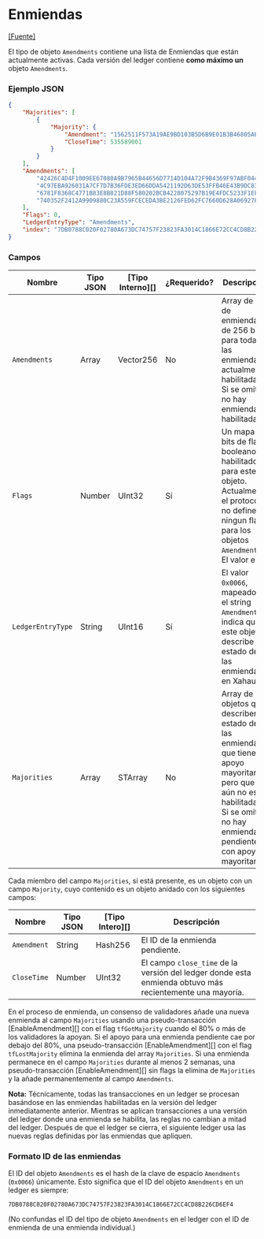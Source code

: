 # Enmiendas

[\[Fuente\]](https://github.com/ripple/rippled/blob/master/src/ripple/protocol/impl/LedgerFormats.cpp#L138-L144)

El tipo de objeto `Amendments` contiene una lista de Enmiendas que están actualmente activas. Cada versión del ledger contiene **como máximo un** objeto `Amendments`.

### Ejemplo JSON

```json
{
    "Majorities": [
        {
            "Majority": {
                "Amendment": "1562511F573A19AE9BD103B5D6B9E01B3B46805AEC5D3C4805C902B514399146",
                "CloseTime": 535589001
            }
        }
    ],
    "Amendments": [
        "42426C4D4F1009EE67080A9B7965B44656D7714D104A72F9B4369F97ABF044EE",
        "4C97EBA926031A7CF7D7B36FDE3ED66DDA5421192D63DE53FFB46E43B9DC8373",
        "6781F8368C4771B83E8B821D88F580202BCB4228075297B19E4FDC5233F1EFDC",
        "740352F2412A9909880C23A559FCECEDA3BE2126FED62FC7660D628A06927F11"
    ],
    "Flags": 0,
    "LedgerEntryType": "Amendments",
    "index": "7DB0788C020F02780A673DC74757F23823FA3014C1866E72CC4CD8B226CD6EF4"
}
```

### Campos

| Nombre              | Tipo JSON | \[Tipo Interno]\[] | ¿Requerido? | Descripción                                                                                                                                                                 |
| ----------------- | --------- | ------------------- | --------- | --------------------------------------------------------------------------------------------------------------------------------------------------------------------------- |
| `Amendments`      | Array     | Vector256           | No        | Array de IDs de enmiendas de 256 bits para todas las enmiendas actualmente habilitadas. Si se omite, no hay enmiendas habilitadas.                                                           |
| `Flags`           | Number    | UInt32              | Sí       | Un mapa de bits de flags booleanos habilitados para este objeto. Actualmente, el protocolo no define ningun flag para los objetos `Amendments`. El valor es `0`.                             |
| `LedgerEntryType` | String    | UInt16              | Sí       | El valor `0x0066`, mapeado en el string `Amendments`, indica que este objeto describe el estado de las enmiendas en Xahau.                                              |
| `Majorities`      | Array     | STArray             | No        | Array de objetos que describen el estado de las enmiendas que tienen apoyo mayoritario pero que aún no están habilitadas. Si se omite, no hay enmiendas pendientes con apoyo mayoritario. |

Cada miembro del campo `Majorities`, si está presente, es un objeto con un campo `Majority`, cuyo contenido es un objeto anidado con los siguientes campos:

| Nombre        | Tipo JSON | \[Tipo Intero]\[] | Descripción                                                                                        |
| ----------- | --------- | ------------------- | -------------------------------------------------------------------------------------------------- |
| `Amendment` | String    | Hash256             | El ID de la enmienda pendiente.                                                         |
| `CloseTime` | Number    | UInt32              | El campo `close_time` de la versión del ledger donde esta enmienda obtuvo más recientemente una mayoría. |

En el proceso de enmienda, un consenso de validadores añade una nueva enmienda al campo `Majorities` usando una pseudo-transacción \[EnableAmendment]\[] con el flag `tfGotMajority` cuando el 80% o más de los validadores la apoyan. Si el apoyo para una enmienda pendiente cae por debajo del 80%, una pseudo-transacción \[EnableAmendment]\[] con el flag `tfLostMajority` elimina la enmienda del array `Majorities`. Si una enmienda permanece en el campo `Majorities` durante al menos 2 semanas, una pseudo-transacción [EnableAmendment][] sin flags la elimina de `Majorities` y la añade permanentemente al campo `Amendments`.

**Nota:** Técnicamente, todas las transacciones en un ledger se procesan basándose en las enmiendas habilitadas en la versión del ledger inmediatamente anterior. Mientras se aplican transacciones a una versión del ledger donde una enmienda se habilita, las reglas no cambian a mitad del ledger. Después de que el ledger se cierra, el siguiente ledger usa las nuevas reglas definidas por las enmiendas que apliquen.

### Formato ID de las enmiendas

El ID del objeto `Amendments` es el hash de la clave de espacio `Amendments` (`0x0066`) únicamente. Esto significa que el ID del objeto `Amendments` en un ledger es siempre:

```
7DB0788C020F02780A673DC74757F23823FA3014C1866E72CC4CD8B226CD6EF4
```

(No confundas el ID del tipo de objeto `Amendments` en el ledger con el ID de enmienda de una enmienda individual.)
